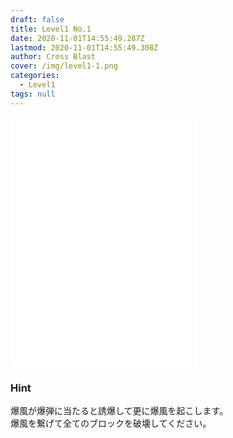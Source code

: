 ```yaml
---
draft: false
title: Level1 No.1
date: 2020-11-01T14:55:49.287Z
lastmod: 2020-11-01T14:55:49.308Z
author: Cross Blast
cover: /img/level1-1.png
categories:
  - Level1
tags: null
---
```

<iframe style="height: 400px;" src="//fervent-lumiere-0e0ee3.netlify.app/#/blast/level1-1/en/false/level1-2" frameborder="0" scrolling="no" allowfullscreen=""></iframe>

### Hint

爆風が爆弾に当たると誘爆して更に爆風を起こします。\
爆風を繋げて全てのブロックを破壊してください。